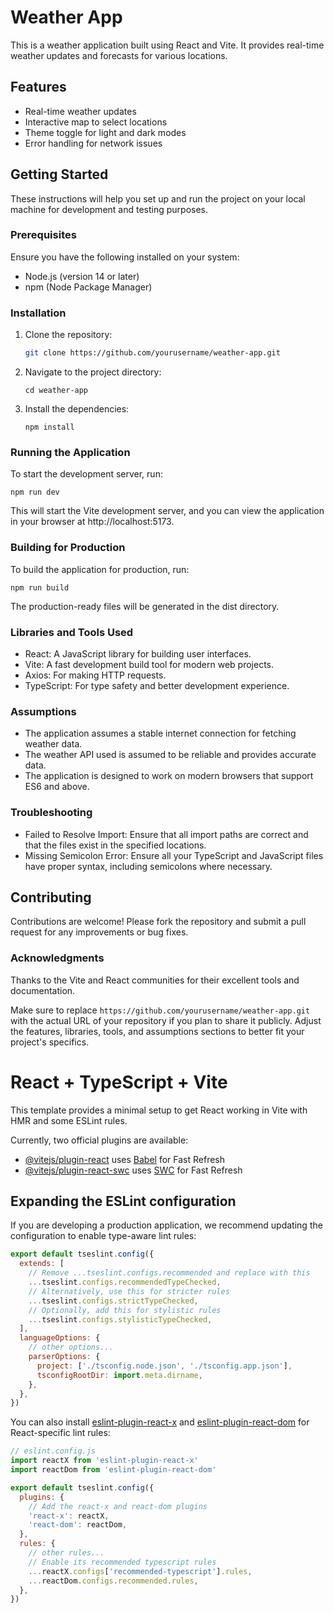 # Weather App

This is a weather application built using React and Vite. It provides real-time weather updates and forecasts for various locations.

## Features

- Real-time weather updates
- Interactive map to select locations
- Theme toggle for light and dark modes
- Error handling for network issues

## Getting Started

These instructions will help you set up and run the project on your local machine for development and testing purposes.

### Prerequisites

Ensure you have the following installed on your system:

- Node.js (version 14 or later)
- npm (Node Package Manager)

### Installation

1. Clone the repository:

   ```bash
   git clone https://github.com/yourusername/weather-app.git

2. Navigate to the project directory: 
   ```
   cd weather-app
3. Install the dependencies: 
   ``` 
   npm install
### Running the Application
To start the development server, run:
```
npm run dev
```
This will start the Vite development server, and you can view the application in your browser at http://localhost:5173.

### Building for Production
To build the application for production, run:

```npm run build```

The production-ready files will be generated in the dist directory.

### Libraries and Tools Used
- React: A JavaScript library for building user interfaces.
- Vite: A fast development build tool for modern web projects.
- Axios: For making HTTP requests.
- TypeScript: For type safety and better development experience.

### Assumptions
- The application assumes a stable internet connection for fetching weather data.
- The weather API used is assumed to be reliable and provides accurate data.
- The application is designed to work on modern browsers that support ES6 and above.

### Troubleshooting
- Failed to Resolve Import: Ensure that all import paths are correct and that the files exist in the specified locations.
- Missing Semicolon Error: Ensure all your TypeScript and JavaScript files have proper syntax, including semicolons where necessary.

## Contributing
Contributions are welcome! Please fork the repository and submit a pull request for any improvements or bug fixes.


### Acknowledgments
Thanks to the Vite and React communities for their excellent tools and documentation.

Make sure to replace `https://github.com/yourusername/weather-app.git` with the actual URL of your repository if you plan to share it publicly. Adjust the features, libraries, tools, and assumptions sections to better fit your project's specifics.


# React + TypeScript + Vite

This template provides a minimal setup to get React working in Vite with HMR and some ESLint rules.

Currently, two official plugins are available:

- [@vitejs/plugin-react](https://github.com/vitejs/vite-plugin-react/blob/main/packages/plugin-react/README.md) uses [Babel](https://babeljs.io/) for Fast Refresh
- [@vitejs/plugin-react-swc](https://github.com/vitejs/vite-plugin-react-swc) uses [SWC](https://swc.rs/) for Fast Refresh

## Expanding the ESLint configuration

If you are developing a production application, we recommend updating the configuration to enable type-aware lint rules:

```js
export default tseslint.config({
  extends: [
    // Remove ...tseslint.configs.recommended and replace with this
    ...tseslint.configs.recommendedTypeChecked,
    // Alternatively, use this for stricter rules
    ...tseslint.configs.strictTypeChecked,
    // Optionally, add this for stylistic rules
    ...tseslint.configs.stylisticTypeChecked,
  ],
  languageOptions: {
    // other options...
    parserOptions: {
      project: ['./tsconfig.node.json', './tsconfig.app.json'],
      tsconfigRootDir: import.meta.dirname,
    },
  },
})
```

You can also install [eslint-plugin-react-x](https://github.com/Rel1cx/eslint-react/tree/main/packages/plugins/eslint-plugin-react-x) and [eslint-plugin-react-dom](https://github.com/Rel1cx/eslint-react/tree/main/packages/plugins/eslint-plugin-react-dom) for React-specific lint rules:

```js
// eslint.config.js
import reactX from 'eslint-plugin-react-x'
import reactDom from 'eslint-plugin-react-dom'

export default tseslint.config({
  plugins: {
    // Add the react-x and react-dom plugins
    'react-x': reactX,
    'react-dom': reactDom,
  },
  rules: {
    // other rules...
    // Enable its recommended typescript rules
    ...reactX.configs['recommended-typescript'].rules,
    ...reactDom.configs.recommended.rules,
  },
})
```
